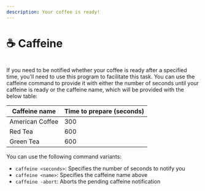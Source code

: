 ```yaml
---
description: Your coffee is ready!
---
```


# ☕ Caffeine

<figure><img src="../../../../.gitbook/assets/Beta3-100-Caffeine.png" alt=""><figcaption></figcaption></figure>

If you need to be notified whether your coffee is ready after a specified time, you'll need to use this program to facilitate this task. You can use the caffeine command to provide it with either the number of seconds until your caffeine is ready or the caffeine name, which will be provided with the below table:

| Caffeine name   | Time to prepare (seconds) |
| --------------- | ------------------------- |
| American Coffee | 300                       |
| Red Tea         | 600                       |
| Green Tea       | 600                       |

You can use the following command variants:

* `caffeine <seconds>`: Specifies the number of seconds to notify you
* `caffeine <name>`: Specifies the caffeine name above
* `caffeine -abort`: Aborts the pending caffeine notification
